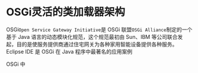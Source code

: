 # OSGi灵活的类加载器架构

OSGi`Open Service Gateway Initiative`是 OSGi 联盟`OSGi Alliance`制定的一个基于 Java 语言的动态模块化规范，这个规范最初由 Sun、IBM 等公司联合发起，目的是使服务提供商通过住宅网关为各种家用智能设备提供各种服务。Eclipse IDE 是 OSGi 在 Java 程序中最著名的应用案例

OSGi 中